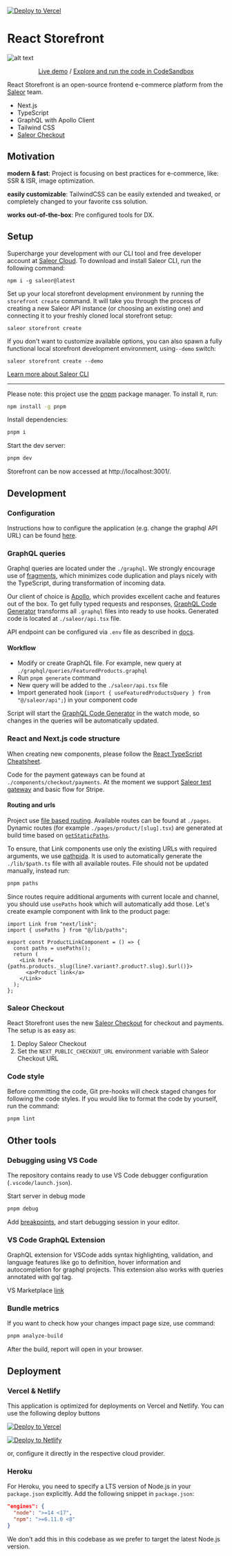 [![Deploy to Vercel](https://vercel.com/button)](https://vercel.com/new/clone?repository-url=https%3A%2F%2Fgithub.com%2Fsaleor%2Freact-storefront&project-name=my-react-storefront&repo-name=my-react-storefront)

# React Storefront

![alt text](https://og-image.vercel.app/React%20Storefront.png?theme=light&md=1&fontSize=100px&images=https%3A%2F%2Fassets.vercel.com%2Fimage%2Fupload%2Ffront%2Fassets%2Fdesign%2Fvercel-triangle-black.svg&images=https%3A%2F%2Fsaleor.io%2Fstatic%2Flogo-ad1b99aa7c6f5acf58a61640af760cfd.svg)

<p align="center">
  <a href="https://reactstorefront.vercel.app">Live demo</a> / <a href="https://githubbox.com/saleor/react-storefront">Explore and run the code in CodeSandbox</a>
</p>

React Storefront is an open-source frontend e-commerce platform from the [Saleor](https://saleor.io) team.

- Next.js
- TypeScript
- GraphQL with Apollo Client
- Tailwind CSS
- [Saleor Checkout](https://github.com/saleor/saleor-checkout)

## Motivation

**modern & fast**:
Project is focusing on best practices for e-commerce, like: SSR & ISR, image optimization.

**easily customizable**:
TailwindCSS can be easily extended and tweaked, or completely changed to your favorite css solution.

**works out-of-the-box**:
Pre configured tools for DX.

## Setup

Supercharge your development with our CLI tool and free developer account at [Saleor Cloud](https://cloud.saleor.io/). To download and install Saleor CLI, run the following command:

```
npm i -g saleor@latest
```

Set up your local storefront development environment by running the `storefront create` command. It will take you through the process of creating a new Saleor API instance (or choosing an existing one) and connecting it to your freshly cloned local storefront setup:

```
saleor storefront create
```

If you don't want to customize available options, you can also spawn a fully functional local storefront development environment, using`--demo` switch:

```
saleor storefront create --demo
```

[Learn more about Saleor CLI](https://docs.saleor.io/docs/3.x/cli)

---

Please note: this project use the [pnpm](https://pnpm.io/) package manager. To install it, run:

```bash
npm install -g pnpm
```

Install dependencies:

```bash
pnpm i
```

Start the dev server:

```bash
pnpm dev
```

Storefront can be now accessed at http://localhost:3001/.

## Development

### Configuration

Instructions how to configure the application (e.g. change the graphql API URL) can be found [here](docs/configuration.md).

### GraphQL queries

Graphql queries are located under the `./graphql`. We strongly encourage use of [fragments](https://graphql.org/learn/queries/#fragments), which minimizes code duplication and plays nicely with the TypeScript, during transformation of incoming data.

Our client of choice is [Apollo](https://www.apollographql.com/docs/react/), which provides excellent cache and features out of the box. To get fully typed requests and responses, [GraphQL Code Generator](https://www.graphql-code-generator.com/) transforms all `.graphql` files into ready to use hooks. Generated code is located at `./saleor/api.tsx` file.

API endpoint can be configured via `.env` file as described in [docs](docs/configuration.md).

#### Workflow

- Modify or create GraphQL file. For example, new query at `./graphql/queries/FeaturedProducts.graphql`
- Run `pnpm generate` command
- New query will be added to the `./saleor/api.tsx` file
- Import generated hook (`import { useFeaturedProductsQuery } from "@/saleor/api";`) in your component code

Script will start the [GraphQL Code Generator](https://www.graphql-code-generator.com/) in the watch mode, so changes in the queries will be automatically updated.

### React and Next.js code structure

When creating new components, please follow the [React TypeScript Cheatsheet](https://react-typescript-cheatsheet.netlify.app/docs/basic/getting-started/function_components/).

Code for the payment gateways can be found at `./components/checkout/payments`. At the moment we support [Saleor test gateway](https://docs.saleor.io/docs/3.0/developer/available-plugins/dummy-credit-card) and basic flow for Stripe.

#### Routing and urls

Project use [file based routing](https://nextjs.org/docs/routing/introduction). Available routes can be found at `./pages`. Dynamic routes (for example `./pages/product/[slug].tsx`) are generated at build time based on [`getStaticPaths`](https://nextjs.org/docs/basic-features/data-fetching#getstaticpaths-static-generation).

To ensure, that Link components use only the existing URLs with required arguments, we use [pathpida](https://github.com/aspida/pathpida). It is used to automatically generate the `./lib/$path.ts` file with all available routes. File should not be updated manually, instead run:

```bash
pnpm paths
```

Since routes require additional arguments with current locale and channel, you should use `usePaths` hook which will automatically add those. Let's create example component with link to the product page:

```tsx
import Link from "next/link";
import { usePaths } from "@/lib/paths";

export const ProductLinkComponent = () => {
  const paths = usePaths();
  return (
    <Link href={paths.products._slug(line?.variant?.product?.slug).$url()}>
      <a>Product link</a>
    </Link>
  );
};
```

### Saleor Checkout
React Storefront uses the new [Saleor Checkout](https://github.com/saleor/saleor-checkout) for checkout and payments. The setup is as easy as:
1. Deploy Saleor Checkout
2. Set  the `NEXT_PUBLIC_CHECKOUT_URL` environment variable with Saleor Checkout URL

### Code style

Before committing the code, Git pre-hooks will check staged changes for following the code styles. If you would like to format the code by yourself, run the command:

```bash
pnpm lint
```

## Other tools

### Debugging using VS Code

The repository contains ready to use VS Code debugger configuration (`.vscode/launch.json`).

Start server in debug mode

```bash
pnpm debug
```

Add [breakpoints](https://code.visualstudio.com/docs/editor/debugging#_breakpoints), and start debugging session in your editor.

### VS Code GraphQL Extension

GraphQL extension for VSCode adds syntax highlighting, validation, and language features like go to definition, hover information and autocompletion for graphql projects. This extension also works with queries annotated with gql tag.

VS Marketplace [link](https://marketplace.visualstudio.com/items?itemName=GraphQL.vscode-graphql)

### Bundle metrics

If you want to check how your changes impact page size, use command:

```bash
pnpm analyze-build
```

After the build, report will open in your browser.

## Deployment

### Vercel & Netlify

This application is optimized for deployments on Vercel and Netlify. You can use the following deploy buttons

[![Deploy to Vercel](https://vercel.com/button)](https://vercel.com/new/clone?repository-url=https%3A%2F%2Fgithub.com%2Fsaleor%2Freact-storefront&project-name=my-react-storefront&repo-name=my-react-storefront)

[![Deploy to Netlify](https://www.netlify.com/img/deploy/button.svg)](https://app.netlify.com/start/deploy?repository=https://github.com/saleor/react-storefront)

or, configure it directly in the respective cloud provider.

### Heroku

For Heroku, you need to specify a LTS version of Node.js in your `package.json` explicitly. Add the following snippet in `package.json`:

```json
"engines": {
  "node": ">=14 <17",
  "npm": ">=6.11.0 <8"
}
```

We don't add this in this codebase as we prefer to target the latest Node.js version.
